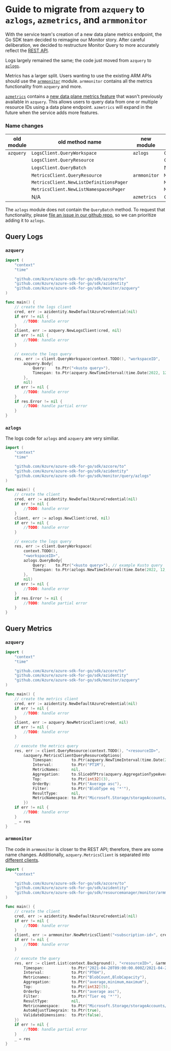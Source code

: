 # Guide to migrate from `azquery` to `azlogs`, `azmetrics`, and `armmonitor`

With the service team's creation of a new data plane metrics endpoint, the Go SDK team decided to reimagine our Monitor story. After careful deliberation, we decided to restructure Monitor Query to more accurately reflect the [REST API][rest_api].

Logs largely remained the same; the code just moved from `azquery` to [`azlogs`][azlogs].

Metrics has a larger split. Users wanting to use the existing ARM APIs should use the [`armmonitor`][armmonitor] module. `armmonitor` contains all the metrics functionality from `azquery` and more.

[`azmetrics`][azmetrics] contains a [new data plane metrics feature][azmetrics_blog] that wasn't previously available in `azquery`. This allows users to query data from one or multiple resource IDs using a data plane endpoint. `azmetrics` will expand in the future when the service adds more features.

### Name changes

| old module   | old method name |new module | new method name | 
| ----------- | ----------- | --- | --- |
| `azquery` | `LogsClient.QueryWorkspace` | `azlogs` | `Client.QueryWorkspace` |
|  | `LogsClient.QueryResource` |  | `Client.QueryResource` |
| | `LogsClient.QueryBatch` | | N/A |
| | `MetricsClient.QueryResource` | `armmonitor` | `MetricsClient.List` |
| | `MetricsClient.NewListDefinitionsPager`  | | `MetricDefinitionsClient.NewListPager` |
| | `MetricsClient.NewListNamespacesPager`  | | `MetricNamespacesClient.NewListPager` |
|  | N/A | `azmetrics` | `Client.QueryResources` | 

The `azlogs` module does not contain the `QueryBatch` method. To request that functionality, please [file an issue in our github repo][github_issues], so we can prioritize adding it to `azlogs`.

## Query Logs

### `azquery`

```go
import (
	"context"
	"time"

	"github.com/Azure/azure-sdk-for-go/sdk/azcore/to"
	"github.com/Azure/azure-sdk-for-go/sdk/azidentity"
	"github.com/Azure/azure-sdk-for-go/sdk/monitor/azquery"
)

func main() {
	// create the logs client
	cred, err := azidentity.NewDefaultAzureCredential(nil)
	if err != nil {
		//TODO: handle error
	}
	client, err := azquery.NewLogsClient(cred, nil)
	if err != nil {
		//TODO: handle error
	}

	// execute the logs query
	res, err := client.QueryWorkspace(context.TODO(), "workspaceID",
		azquery.Body{
			Query:    to.Ptr("<kusto query>"),
			Timespan: to.Ptr(azquery.NewTimeInterval(time.Date(2022, 12, 25, 0, 0, 0, 0, time.UTC), time.Date(2022, 12, 25, 12, 0, 0, 0, time.UTC))),
		},
		nil)
	if err != nil {
		//TODO: handle error
	}
	if res.Error != nil {
		//TODO: handle partial error
	}
}
```

### `azlogs`

The logs code for `azlogs` and `azquery` are very similiar. 

```go
import (
	"context"
	"time"

	"github.com/Azure/azure-sdk-for-go/sdk/azcore/to"
	"github.com/Azure/azure-sdk-for-go/sdk/azidentity"
	"github.com/Azure/azure-sdk-for-go/sdk/monitor/query/azlogs"
)

func main() {
	// create the client
	cred, err := azidentity.NewDefaultAzureCredential(nil)
	if err != nil {
		//TODO: handle error
	}
	client, err := azlogs.NewClient(cred, nil)
	if err != nil {
		//TODO: handle error
	}

	// execute the logs query
	res, err := client.QueryWorkspace(
		context.TODO(),
		"<workspaceID>",
		azlogs.QueryBody{
			Query:    to.Ptr("<kusto query>"), // example Kusto query
			Timespan: to.Ptr(azlogs.NewTimeInterval(time.Date(2022, 12, 25, 0, 0, 0, 0, time.UTC), time.Date(2022, 12, 25, 12, 0, 0, 0, time.UTC))),
		},
		nil)
	if err != nil {
		//TODO: handle error
	}
	if res.Error != nil {
		//TODO: handle partial error
	}
}
```

## Query Metrics

### `azquery`

```go
import (
	"context"
	"time"

	"github.com/Azure/azure-sdk-for-go/sdk/azcore/to"
	"github.com/Azure/azure-sdk-for-go/sdk/azidentity"
	"github.com/Azure/azure-sdk-for-go/sdk/monitor/azquery"
)

func main() {
	// create the metrics client
	cred, err := azidentity.NewDefaultAzureCredential(nil)
	if err != nil {
		//TODO: handle error
	}
	client, err := azquery.NewMetricsClient(cred, nil)
	if err != nil {
		//TODO: handle error
	}

	// execute the metrics query
	res, err := client.QueryResource(context.TODO(), "<resourceID>",
		&azquery.MetricsClientQueryResourceOptions{
			Timespan:        to.Ptr(azquery.NewTimeInterval(time.Date(2022, 12, 25, 0, 0, 0, 0, time.UTC), time.Date(2022, 12, 25, 12, 0, 0, 0, time.UTC))),
			Interval:        to.Ptr("PT1M"),
			MetricNames:     nil,
			Aggregation:     to.SliceOfPtrs(azquery.AggregationTypeAverage, azquery.AggregationTypeCount),
			Top:             to.Ptr[int32](3),
			OrderBy:         to.Ptr("Average asc"),
			Filter:          to.Ptr("BlobType eq '*'"),
			ResultType:      nil,
			MetricNamespace: to.Ptr("Microsoft.Storage/storageAccounts/blobServices"),
		})
	if err != nil {
		//TODO: handle error
	}
	_ = res
}
```

### `armmonitor`

The code in `armmonitor` is closer to the REST API; therefore, there are some name changes. Additionally, `azquery.MetricsClient` is separated into [different clients](#name-changes).

```go
import (
	"context"

	"github.com/Azure/azure-sdk-for-go/sdk/azcore/to"
	"github.com/Azure/azure-sdk-for-go/sdk/azidentity"
	"github.com/Azure/azure-sdk-for-go/sdk/resourcemanager/monitor/armmonitor"
)

func main() {
	// create the client
	cred, err := azidentity.NewDefaultAzureCredential(nil)
	if err != nil {
		//TODO: handle error
	}
	client, err := armmonitor.NewMetricsClient("<subscription-id>", cred, nil)
	if err != nil {
		//TODO: handle error
	}

	// execute the query
	res, err := client.List(context.Background(), "<resourceID>", &armmonitor.MetricsClientListOptions{
		Timespan:            to.Ptr("2021-04-20T09:00:00.000Z/2021-04-20T14:00:00.000Z"),
		Interval:            to.Ptr("PT6H"),
		Metricnames:         to.Ptr("BlobCount,BlobCapacity"),
		Aggregation:         to.Ptr("average,minimum,maximum"),
		Top:                 to.Ptr[int32](5),
		Orderby:             to.Ptr("average asc"),
		Filter:              to.Ptr("Tier eq '*'"),
		ResultType:          nil,
		Metricnamespace:     to.Ptr("Microsoft.Storage/storageAccounts/blobServices"),
		AutoAdjustTimegrain: to.Ptr(true),
		ValidateDimensions:  to.Ptr(false),
	})
	if err != nil {
		//TODO: handle partial error
	}
	_ = res
}
```

<!-- LINKS -->
[armmonitor]: https://pkg.go.dev/github.com/Azure/azure-sdk-for-go/sdk/resourcemanager/monitor/armmonitor
[azlogs]: https://pkg.go.dev/github.com/Azure/azure-sdk-for-go/sdk/monitor/query/azlogs
[azmetrics]: https://pkg.go.dev/github.com/Azure/azure-sdk-for-go/sdk/monitor/query/azmetrics
[azmetrics_blog]: https://devblogs.microsoft.com/azure-sdk/multi-resource-metrics-query-support-in-the-azure-monitor-query-libraries/
[github_issues]: https://github.com/Azure/azure-sdk-for-go/issues
[rest_api]: https://learn.microsoft.com/rest/api/monitor/





